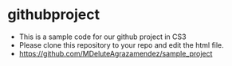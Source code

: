 # githubproject
- This is a sample code for our github project in CS3
- Please clone this repository to your repo and edit the html file.
- https://github.com/MDeluteAgrazamendez/sample_project
